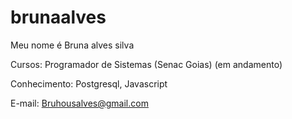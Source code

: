 # brunaalves
Meu nome é Bruna alves silva

Cursos: Programador de Sistemas (Senac Goias) (em andamento)

Conhecimento: Postgresql, Javascript

E-mail: Bruhousalves@gmail.com
